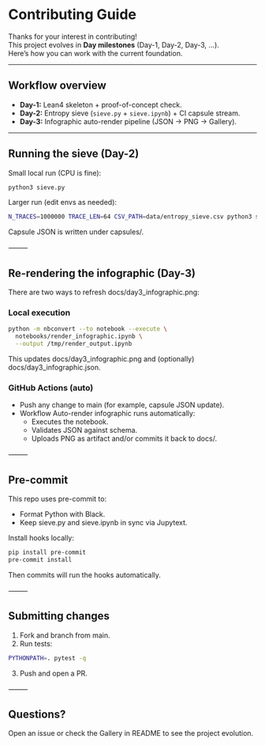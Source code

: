 # Contributing Guide

Thanks for your interest in contributing!  
This project evolves in **Day milestones** (Day-1, Day-2, Day-3, …).  
Here’s how you can work with the current foundation.

---

## Workflow overview

- **Day-1:** Lean4 skeleton + proof-of-concept check.
- **Day-2:** Entropy sieve (`sieve.py` + `sieve.ipynb`) + CI capsule stream.
- **Day-3:** Infographic auto-render pipeline (JSON → PNG → Gallery).

---

## Running the sieve (Day-2)

Small local run (CPU is fine):

```bash
python3 sieve.py
```

Larger run (edit envs as needed):

```bash
N_TRACES=1000000 TRACE_LEN=64 CSV_PATH=data/entropy_sieve.csv python3 sieve.py
```

Capsule JSON is written under capsules/.

⸻

## Re-rendering the infographic (Day-3)

There are two ways to refresh docs/day3_infographic.png:

### Local execution

```bash
python -m nbconvert --to notebook --execute \
  notebooks/render_infographic.ipynb \
  --output /tmp/render_output.ipynb
```

This updates docs/day3_infographic.png and (optionally) docs/day3_infographic.json.

### GitHub Actions (auto)

- Push any change to main (for example, capsule JSON update).
- Workflow Auto-render infographic runs automatically:
  - Executes the notebook.
  - Validates JSON against schema.
  - Uploads PNG as artifact and/or commits it back to docs/.

⸻

## Pre-commit

This repo uses pre-commit to:

- Format Python with Black.
- Keep sieve.py and sieve.ipynb in sync via Jupytext.

Install hooks locally:

```bash
pip install pre-commit
pre-commit install
```

Then commits will run the hooks automatically.

⸻

## Submitting changes

1. Fork and branch from main.
2. Run tests:

```bash
PYTHONPATH=. pytest -q
```

3. Push and open a PR.

⸻

## Questions?

Open an issue or check the Gallery in README to see the project evolution.

